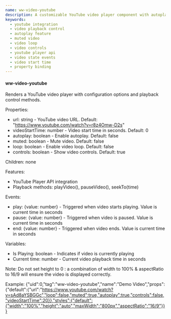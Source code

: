 ```yaml
---
name: ww-video-youtube
description: A customizable YouTube video player component with autoplay, mute, loop, and control options, providing methods for video playback control and event triggering.
keywords:
  - youtube integration
  - video playback control
  - autoplay feature
  - muted video
  - video loop
  - video controls
  - youtube player api
  - video state events
  - video start time
  - property binding
---
```


#### ww-video-youtube

Renders a YouTube video player with configuration options and playback control methods.

Properties:
- url: string - YouTube video URL. Default: "https://www.youtube.com/watch?v=r8z4Omw-D2s"
- videoStartTime: number - Video start time in seconds. Default: 0
- autoplay: boolean - Enable autoplay. Default: false
- muted: boolean - Mute video. Default: false
- loop: boolean - Enable video loop. Default: false
- controls: boolean - Show video controls. Default: true

Children: none

Features:
- YouTube Player API integration
- Playback methods: playVideo(), pauseVideo(), seekTo(time)

Events:
- play: {value: number} - Triggered when video starts playing. Value is current time in seconds
- pause: {value: number} - Triggered when video is paused. Value is current time in seconds
- end: {value: number} - Triggered when video ends. Value is current time in seconds

Variables:
- Is Playing: boolean - Indicates if video is currently playing
- Current time: number - Current video playback time in seconds

Note: Do not set height to 0 : a combination of width to 100% & aspectRatio to 16/9 will ensure the video is displayed correctly.

Example:
<elements>
{"uid":0,"tag":"ww-video-youtube","name":"Demo Video","props":{"default":{"url":"https://www.youtube.com/watch?v=sAd8aYSBGGc","loop":false,"muted":true,"autoplay":true,"controls":false,"videoStartTime":20}},"styles":{"default":{"width":"100%","height":"auto","maxWidth":"800px","aspectRatio":"16/9"}}}
</elements>
